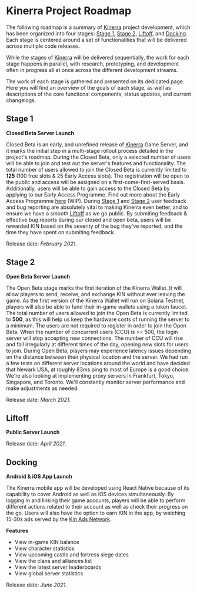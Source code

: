 # Kinerra Project Roadmap

The following roadmap is a summary of [Kinerra](https://kinerra.net) project development, which has been organized into four stages: [Stage 1](#stage-1), [Stage 2](#stage-2), [Liftoff](#liftoff), and [Docking](#docking). Each stage is centered around a set of functionalities that will be delivered across multiple code releases.

While the stages of [Kinerra](https://kinerra.net) will be delivered sequentially, the work for each stage happens in parallel, with research, prototyping, and development often in progress all at once across the different development streams.

The work of each stage is gathered and presented on its dedicated page. Here you will find an overview of the goals of each stage, as well as descriptions of the core functional components, status updates, and current changelogs.

## Stage 1

**Closed Beta Server Launch**

Closed Beta is an early, and unrefined release of [Kinerra](https://kinerra.net) Game Server, and it marks the initial step in a multi-stage rollout process detailed in the project's roadmap. During the Closed Beta, only a selected number of users will be able to join and test out the server's features and functionality. The total number of users allowed to join the Closed Beta is currently limited to **125** (100 free slots & 25 Early Access slots). The registration will be open to the public and access will be assigned on a first-come-first-served basis. Additionally, users will be able to gain access to the Closed Beta by applying to our Early Access Programme. Find out more about the Early Access Programme [here](link) (WIP).
During [Stage 1](#stage-1) and [Stage 2](#stage-2) user feedback and bug reporting are absolutely vital to making Kinerra even better, and to ensure we have a smooth [Liftoff](#liftoff) as we go public. By submiting feedback & effective bug reports during our closed and open beta, users will be rewarded KIN based on the severity of the bug they've reported, and the time they have spent on submiting feedback.

Release date: *February 2021*.

## Stage 2

**Open Beta Server Launch**

The Open Beta stage marks the first iteration of the Kinerra Wallet. It will allow players to send, receive, and exchange KIN without ever leaving the game. As the first version of the Kinerra Wallet will run on Solana Testnet, players will also be able to fund their in-game wallets using a token faucet. The total number of users allowed to join the Open Beta is currently limited to **500**, as this will help us keep the hardware costs of running the server to a minimum. The users are not required to register in order to join the Open Beta. When the number of concurrent users (CCU) is >= 500, the login server will stop accepting new connections. The number of CCU will rise and fall irregularly at different times of the day, opening new slots for users to join. During Open Beta, players may experience latency issues depending on the distance between their physical location and the server. We had run a few tests on different server locations around the world and have decided that Newark USA, at roughly 83ms ping to most of Europe is a good choice. We're also looking at implementing proxy servers in Frankfurt, Tokyo, Singapore, and Toronto. We'll constantly monitor server performance and make adjustments as needed.

Release date: *March 2021*.

## Liftoff

**Public Server Launch**

Release date: *April 2021*.

## Docking

**Android & iOS App Launch**

The Kinerra mobile app will be developed using React Native because of its capability to cover Android as well as iOS devices simultaneously. By logging in and linking their game accounts, players will be able to perform different actions related to their account as well as check their progress on the go. Users will also have the option to earn KIN in the app, by watching 15-30s ads served by the [Kin Ads Network](https://www.kinads.org).

**Features**

- View in-game KIN balance
- View character statistics
- View upcoming castle and fortress siege dates
- View the clans and alliances list 
- View the latest server leaderboards
- View global server statistics

Release date: *June 2021*.
